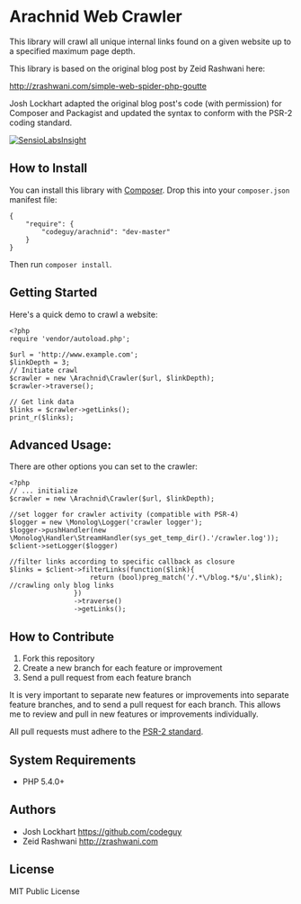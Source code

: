 # Arachnid Web Crawler

This library will crawl all unique internal links found on a given website
up to a specified maximum page depth.

This library is based on the original blog post by Zeid Rashwani here:

<http://zrashwani.com/simple-web-spider-php-goutte>

Josh Lockhart adapted the original blog post's code (with permission)
for Composer and Packagist and updated the syntax to conform with
the PSR-2 coding standard.

[![SensioLabsInsight](https://insight.sensiolabs.com/projects/8ff1e4b2-d8c8-4465-b9ea-f5db69c3c2d0/mini.png)](https://insight.sensiolabs.com/projects/8ff1e4b2-d8c8-4465-b9ea-f5db69c3c2d0)

## How to Install

You can install this library with [Composer][composer]. Drop this into your `composer.json`
manifest file:

    {
        "require": {
            "codeguy/arachnid": "dev-master"
        }
    }

Then run `composer install`.

## Getting Started

Here's a quick demo to crawl a website:

    <?php
    require 'vendor/autoload.php';

    $url = 'http://www.example.com';
    $linkDepth = 3;
    // Initiate crawl    
    $crawler = new \Arachnid\Crawler($url, $linkDepth);
    $crawler->traverse();

    // Get link data
    $links = $crawler->getLinks();
    print_r($links);

## Advanced Usage:
   There are other options you can set to the crawler:

    <?php
    // ... initialize    
    $crawler = new \Arachnid\Crawler($url, $linkDepth);

    //set logger for crawler activity (compatible with PSR-4)
    $logger = new \Monolog\Logger('crawler logger');
    $logger->pushHandler(new \Monolog\Handler\StreamHandler(sys_get_temp_dir().'/crawler.log'));
    $client->setLogger($logger)

    //filter links according to specific callback as closure
    $links = $client->filterLinks(function($link){
                        return (bool)preg_match('/.*\/blog.*$/u',$link); //crawling only blog links
                    })
                    ->traverse()
                    ->getLinks();

## How to Contribute

1. Fork this repository
2. Create a new branch for each feature or improvement
3. Send a pull request from each feature branch

It is very important to separate new features or improvements into separate feature branches,
and to send a pull request for each branch. This allows me to review and pull in new features
or improvements individually.

All pull requests must adhere to the [PSR-2 standard][psr2].

## System Requirements

* PHP 5.4.0+

## Authors

* Josh Lockhart <https://github.com/codeguy>
* Zeid Rashwani <http://zrashwani.com>

## License

MIT Public License

[composer]: http://getcomposer.org/
[psr2]: https://github.com/php-fig/fig-standards/blob/master/accepted/PSR-2-coding-style-guide.md
